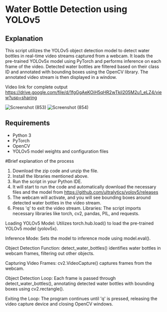 
# Water Bottle Detection using YOLOv5


## Explanation
This script utilizes the YOLOv5 object detection model to detect water bottles in real-time video streams captured from a webcam. It loads the pre-trained YOLOv5x model using PyTorch and performs inference on each frame of the video. Detected water bottles are filtered based on their class ID and annotated with bounding boxes using the OpenCV library. The annotated video stream is then displayed in a window.

Video link for complete output
https://drive.google.com/file/d/1fgGgAeKOiH5qHR2wTkil205M2u1_eLZ4/view?usp=sharing


![Screenshot (853)](https://github.com/YJSANTY/Yolov5-Coco-Detection/assets/115713790/491414dc-b24c-4bfa-b8f4-3fcc112802ed)
![Screenshot (854)](https://github.com/YJSANTY/Yolov5-Coco-Detection/assets/115713790/def17e6b-26c0-49a4-89a7-937e70b0c4d4)


## Requirements
- Python 3
- PyTorch
- OpenCV
- YOLOv5 model weights and configuration files

#Brief explanation of the process
1. Download the zip code and unzip the file.
2. Install the libraries mentioned above.
3. Run the script in your Python IDE.
4. It will start to run the code and automatically download the necessary files and the model from https://github.com/ultralytics/yolov5/releases
5. The webcam will activate, and you will see bounding boxes around detected water bottles in the video stream.
6. Press 'q' to exit the video stream.
Libraries: The script imports necessary libraries like torch, cv2, pandas, PIL, and requests.

Loading YOLOv5 Model: Utilizes torch.hub.load() to load the pre-trained YOLOv5 model (yolov5x).

Inference Mode: Sets the model to inference mode using model.eval().

Object Detection Function: detect_water_bottles() identifies water bottles in webcam frames, filtering out other objects.

Capturing Video Frames: cv2.VideoCapture() captures frames from the webcam.

Object Detection Loop: Each frame is passed through detect_water_bottles(), annotating detected water bottles with bounding boxes using cv2.rectangle().

Exiting the Loop: The program continues until 'q' is pressed, releasing the video capture device and closing OpenCV windows.

